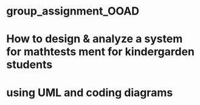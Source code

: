 # group_assignment_OOAD

# How to design & analyze a system for mathtests ment for kindergarden students
# using UML and coding diagrams
